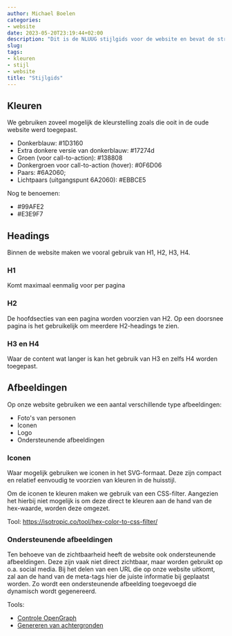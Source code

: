 ```yaml
---
author: Michael Boelen
categories:
- website
date: 2023-05-20T23:19:44+02:00
description: "Dit is de NLUUG stijlgids voor de website en bevat de structuur en kleuren van onze huisstijl."
slug:
tags:
- kleuren
- stijl
- website
title: "Stijlgids"
---
```


## Kleuren

We gebruiken zoveel mogelijk de kleurstelling zoals die ooit in de oude website werd toegepast.

* Donkerblauw: #1D3160
* Extra donkere versie van donkerblauw: #17274d
* Groen (voor call-to-action): #138808
* Donkergroen voor call-to-action (hover): #0F6D06
* Paars: #6A2060;
* Lichtpaars (uitgangspunt 6A2060): #EBBCE5

Nog te benoemen:

* #99AFE2
* #E3E9F7

## Headings

Binnen de website maken we vooral gebruik van H1, H2, H3, H4.

### H1

Komt maximaal eenmalig voor per pagina

### H2

De hoofdsecties van een pagina worden voorzien van H2. Op een doorsnee pagina is het gebruikelijk om meerdere H2-headings te zien.

### H3 en H4

Waar de content wat langer is kan het gebruik van H3 en zelfs H4 worden toegepast.

## Afbeeldingen

Op onze website gebruiken we een aantal verschillende type afbeeldingen:

* Foto's van personen
* Iconen
* Logo
* Ondersteunende afbeeldingen

### Iconen

Waar mogelijk gebruiken we iconen in het SVG-formaat. Deze zijn compact en relatief eenvoudig te voorzien van kleuren in de huisstijl.

Om de iconen te kleuren maken we gebruik van een CSS-filter. Aangezien het hierbij niet mogelijk is om deze direct te kleuren aan de hand van de hex-waarde, worden deze omgezet.

Tool: https://isotropic.co/tool/hex-color-to-css-filter/

### Ondersteunende afbeeldingen

Ten behoeve van de zichtbaarheid heeft de website ook ondersteunende afbeeldingen. Deze zijn vaak niet direct zichtbaar, maar worden gebruikt op o.a. social media. Bij het delen van een URL die op onze website uitkomt, zal aan de hand van de meta-tags hier de juiste informatie bij geplaatst worden. Zo wordt een ondersteunende afbeelding toegevoegd die dynamisch wordt gegenereerd.

Tools:
* [Controle OpenGraph](https://www.opengraph.xyz/)
* [Genereren van achtergronden](https://angrytools.com/gradient/image/)


